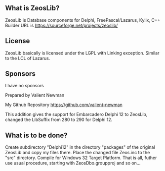 ## What is ZeosLib?

ZeosLib is Database components for Delphi, FreePascal/Lazarus, Kylix, C++ Builder
URL is https://sourceforge.net/projects/zeoslib/

## License

ZeosLib basically is licensed under the LGPL with Linking exception. Similar to the LCL of Lazarus.

## Sponsors

I have no sponsors

Prepared by Valient Newman 

My Github Repository <https://github.com/valient-newman>

This addition gives the support for Embarcadero Delphi 12 to ZeosLib, changed the LibSuffix from 280 to 290 for Delphi 12. 

## What is to be done?
Create subdirectory "Delphi12" in the directory "packages" of the original ZeosLib and copy my files there.
Place the changed file Zeos.inc to the "src" directory.
Compile for Windows 32 Target Platform.
That is all, futher use usual procedure, starting with ZeosDbo.groupproj and so on...